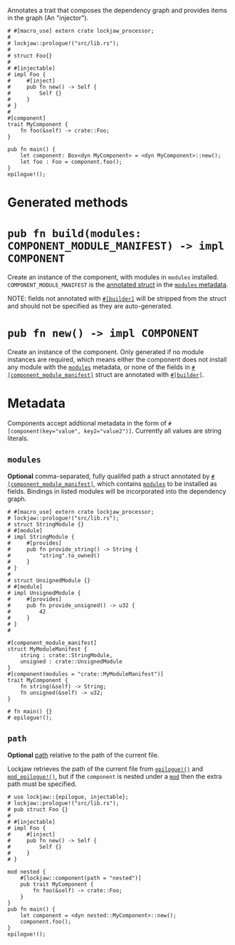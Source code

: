 Annotates a trait that composes the dependency graph and provides items in
the graph (An "injector").

```
# #[macro_use] extern crate lockjaw_processor;
#
# lockjaw::prologue!("src/lib.rs");
# 
# struct Foo{}
#
# #[injectable]
# impl Foo {
#     #[inject]
#     pub fn new() -> Self {
#         Self {}
#     }
# }
#
#[component]
trait MyComponent {
    fn foo(&self) -> crate::Foo;
}

pub fn main() {
    let component: Box<dyn MyComponent> = <dyn MyComponent>::new();
    let foo : Foo = component.foo();
}
epilogue!();
```
# Generated methods

# `pub fn build(modules: COMPONENT_MODULE_MANIFEST) -> impl COMPONENT`

Create an instance of the component, with modules in `modules` installed.
`COMPONENT_MODULE_MANIFEST` is the [annotated struct](component_module_manifest) in the
[`modules` metadata](#modules).

NOTE: fields not annotated with [`#[builder]`](component_module_manifest#builder) will be
stripped from the struct and should not be specified as they are auto-generated.

# `pub fn new() -> impl COMPONENT`

Create an instance of the component. Only generated if no module instances are required,
which means either the component does not install any module with the [`modules`](#modules)
metadata, or none of the fields in
[`#[component_module_manifest]`](component_module_manifest) struct are annotated with
[`#[builder]`](component_module_manifest#builder).

# Metadata

Components accept addtional metadata in the form of
`#[component(key="value", key2="value2")]`. Currently all values are string literals.

## `modules`

**Optional** comma-separated, fully qualifed path a struct annotated by
[`#[component_module_manifest]`](component_module_manifest), which contains
[`modules`](module) to be installed as fields. Bindings in listed modules will be
incorporated into the dependency graph.

```
# #[macro_use] extern crate lockjaw_processor;
# lockjaw::prologue!("src/lib.rs");
# struct StringModule {}
# #[module]
# impl StringModule {
#     #[provides]
#     pub fn provide_string() -> String {
#         "string".to_owned()
#     }
# }
#
# struct UnsignedModule {}
# #[module]
# impl UnsignedModule {
#     #[provides]
#     pub fn provide_unsigned() -> u32 {
#         42
#     }
# }
#

#[component_module_manifest]
struct MyModuleManifest {
    string : crate::StringModule,
    unsigned : crate::UnsignedModule
}
#[component(modules = "crate::MyModuleManifest")]
trait MyComponent {
    fn string(&self) -> String;
    fn unsigned(&self) -> u32;
}

# fn main() {}
# epilogue!();
```

## `path`
**Optional** [path](https://doc.rust-lang.org/reference/paths.html) relative to the path of the
current file.

Lockjaw retrieves the path of the current file from [`epilogue!()`](epilogue) and
[`mod_epilogue!()`](mod_epilogue), but if the `component` is nested under a
[`mod`](https://doc.rust-lang.org/reference/items/modules.html) then the extra path must be
specified.

```compile_fail
# use lockjaw::{epilogue, injectable};
# lockjaw::prologue!("src/lib.rs");
# pub struct Foo {}
#
# #[injectable]
# impl Foo {
#     #[inject]
#     pub fn new() -> Self {
#         Self {}
#     }
# }

mod nested {
    #[lockjaw::component(path = "nested")]
    pub trait MyComponent {
        fn foo(&self) -> crate::Foo;
    }
}
pub fn main() {
    let component = <dyn nested::MyComponent>::new();
    component.foo();
}
epilogue!();
```